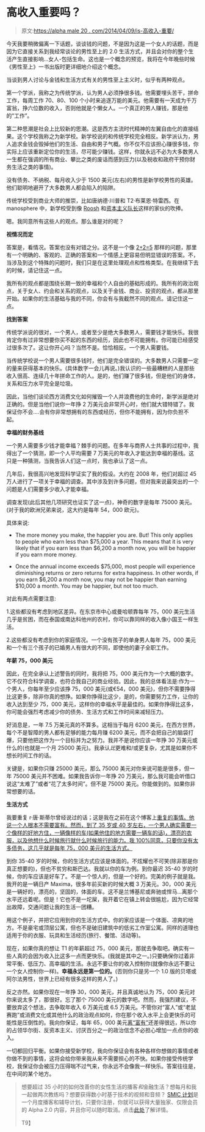 # 高收入重要吗？

> 原文:[https://alpha male 20 . com/2014/04/09/is-高收入-重要/](https://alphamale20.com/2014/04/09/is-high-income-important/)

今天我要稍微偏离一下话题，谈谈钱的问题，不是因为这是一个女人的话题，而是因为它直接关系到我经常谈论的男性至上的 2.0 生活方式，并且会对你的整个生活产生直接影响...女人-包括生命。这也是一个概念的预览，我将在今年晚些时候《男性至上》一书出版时更详细地介绍这个概念。

当谈到男人讨论与金钱和生活方式有关的男性至上主义时，似乎有两种观点。

第一个学派，我称之为传统学派，认为男人必须挣很多钱。他需要埋头苦干，拼命工作，每周工作 70、80、100 个小时来追逐万能的美元。他需要有一天成为千万富翁，挣六位数的收入，否则他就是个懒女人。一个真正的男人赚钱，那是他的“工作”。

第二种思潮是社会上比较新的思潮。这是西方主流时代精神的左翼自由化的直接结果。这个学校我称之为新学校。新学校说的和传统学校完全相反。新学派认为，男人追求金钱会毁掉他们的生活、自由和男子气概。你不仅不应该担心赚很多钱，你实际上应该重新定位你的生活，尽可能少赚钱。这样，你就永远不必为大多数男人一生都在强调的所有商业、攀比之类的废话而感到压力(以及税收和政府干预你财务生活之类的事情)。

没有债务、不纳税、每月收入少于 1500 美元(左右)的男性是新学校男性的英雄。他们聪明地避开了大多数男人都会陷入的陷阱。

传统学校受到商业大师的推崇，比如唐纳德·川普和 T2·布莱恩·特雷西。在 manosphere 中，新学校受到像 [Roosh](http://www.rooshv.com/) 和[资本主义队长](http://captaincapitalism.blogspot.com/)这样的家伙的吹捧。

嗯。我同意所有这些人的观点。那么谁是对的呢？

**视情况而定**

答案是，看情况。答案也没有对错之分。这不是一个像 [2+2=5](https://blackdragonblog.com/2013/11/24/2-2-5/ "2 + 2 = 5") 那样的问题，那里有一个明确的、客观的、正确的答案和一个情感上更容易但明显错误的答案。不，当涉及到这个特殊的问题时，我们只是在这里处理观点和性格类型。在我继续下去的时候，请记住这一点。

我所有的观点都是围绕长期一致的幸福和个人自由的基础形成的。我所有的政治观点，关于女人、约会和关系的观点，以及关于金钱、商业、投资的观点，都从那里开始。如果你的生活基础与我的不同，你会有与我截然不同的观点。请记住这一点。

**找到答案**

传统学派说的很对，一个男人，或者至少是绝大多数男人，需要钱才能快乐。我很肯定你有过非常想要你买不起的东西的经历，因此也不可能拥有。你可能已经感受过很多次了。这让你开心吗？当然不是。恰恰相反。一个男人需要钱。

当传统学校说一个男人需要很多钱时，他们是完全错误的。大多数男人只需要一定的量来获得基本的快乐。(具体数字一会儿再说。)我认识的一些最糟糕的人是那些收入很高、连续几十年拼命工作的人。是的，他们赚了很多钱，但是他们的身体，关系和压力水平完全是垃圾。

因此，当他们谈论西方消费文化如何摧毁一个人并浪费他的生命时，新学派是绝对正确的。但是当他们说你一年挣 2 万美元会非常开心时，他们就大错特错了。我保证你不会....会有你非常想拥有的东西或经历，但你不能拥有，因为你负担不起。

**幸福的财务基线**

一个男人需要多少钱才能幸福？棘手的问题。在多年与商界人士共事的过程中，我得出了一个猜测，即一个人平均需要 7 万美元的年收入才能达到幸福的基线。这只是一种猜测，当我告诉人们这一点时，我也承认了这一点。

几年后，我很高兴地发现科学证实了我的假设。大约在 2008 年，他们对超过 45 万人进行了一项关于幸福的调查。其中涉及到许多问题，但对我来说最突出的一个问题是人们需要多少收入才能幸福。

调查发现(此后其他几项研究也证实了这一点)，神奇的数字是每年 75000 美元。(对于我的欧洲兄弟来说，这大约是每年 54，000 欧元)。

具体来说:

*   The more money you make, the happier you are. But! This only applies to people who earn less than $75,000 a year. This means that it is very likely that if you earn less than $6,200 a month now, you will be happier if you earn more money.

*   Once the annual income exceeds $75,000, most people will experience diminishing returns or zero returns for extra happiness. In other words, if you earn $6,200 a month now, you may not be happier than earning $10,000 a month. You may be happier, but not too much.

对此有两点需要注意:

1.这些都没有考虑到地区差异。在东京市中心或曼哈顿靠每年 75，000 美元生活几乎是贫困，而在泰国或南达科他州的农村，你可以靠同样的收入像小国王一样生活。

2.这些都没有考虑到你的家庭情况。一个没有孩子的单身男人每年 75，000 美元和一个有三个孩子的已婚男人有很大的不同，即使他的妻子全职工作。

**年薪 75，000 美元**

因此，在完全承认上述警告的同时，我将把 75，000 美元作为一个大概的数字。它不仅符合科学调查，也符合我自己的商业经验。因此，我的总体看法是:作为一个男人，你每年至少应该挣 75，000 美元(或€54，000 美元)，但你不需要挣得比这更多，除非你真的想挣。如果你挣得比这少，是的，你需要努力工作，让你的收入达到至少 75，000 美元，这样你的幸福水平是最佳的。如果你挣得比这多，你可能会强烈考虑减少你的债务、生活方式和工作时间来减轻压力。

好消息是，一年 7.5 万美元真的不算多。这相当于每月 6200 美元，在西方世界，每个不是智障的男人都有足够的能力每月赚 6200 美元，而不会把自己的脑袋打爆，只要他把这作为一个目标并为之努力。我并不是说你应该一年挣 30 万美元或什么的(也就是一个月 25000 美元)。我承认*比*更难和/或更复杂，尤其是如果你不想长时间工作的话。

关键是，如果你只赚 25000 美元，那么 75000 美元对你来说可能是很多，但一年 75000 美元并不困难。如果我告诉你一年挣 20 万美元，那么我可能会听借口说这“太难了”或者“花了太多时间”。但不是 75000 美元。你能做到的。如果你非常想要的话。

**生活方式**

我要重复 r·唐·斯蒂尔曾经说过的话；这是我在之前在这个博客上[重复的事情。他说一个人根本不需要富有。然而，到了 35 岁或 40 岁左右，一个男人确实需要一个像样的好地方住，一辆像样的车(如果他住的地方需要一辆车的话)，漂亮的衣服，以及他想什么时候旅行就什么时候旅行的能力。我 100%同意，只要你没有太多债务，这几乎就是每年 75，000 美元的生活方式。](https://blackdragonblog.com/2013/09/01/aging-and-the-alpha-male/ "Aging and The Alpha Male")

到你 35-40 岁的时候，你的生活方式应该是体面的。不炫耀也不可笑(除非那是你真正想要的)，但也不贫穷和斯巴达。我就以你的车为例。到你最迟 35-40 岁的时候，你的车应该是好车了。不是一个惊人的，但是一个好的。完美的例子就是我。我开的是一辆日产 Maxima，很多年前买新的时候大概 3 万美元。30，000 美元是一辆好的，漂亮的，坚固的，体面的车。这不是兰博基尼或奔驰或悍马...离那个水平还远着呢。但是！它也不是一坨屎，我开着它在镇上转会很尴尬，因为它经常出故障，交通问题让我的生活一团糟。

用这个例子，并把它应用到你的生活方式中。你的家应该是一个体面、凉爽的地方。不是豪宅或顶层公寓，但也不是破旧建筑中的低劣工作室公寓。同样的道理也适用于你的衣服、玩具和生活经历(旅行、餐馆、活动等)。

现在，如果你真的想让 T1 的年薪超过 75，000 美元，那就去争取吧。确实有一些人真的会因为收入比这多一点而更快乐。(我就是其中之一。)只要确保你过着非常平衡、低压力、高幸福的生活。永远不要让你的收入控制你(就像你永远不要让一个女人控制你一样)。**幸福永远是第一位的。**(否则你只是另一个 1.0 版的贝塔或阿尔法男性，世界上已经有很多这样的男人了。)

反之亦然。如果你现在一年挣 30，000 美元，并且真诚地认为 75，000 美元对你来说太多了，那很好。忘了那个 75000 美元的数字吧。然而，我强烈建议，不要放弃这个想法，去争取年收入 6 万美元或 6.5 万美元。不管你对“富人”或“老鼠赛跑”或消费文化或其他什么的政治观点如何，你在那个收入水平上会更快乐的可能性是压倒性的。我向你保证，每年 65，000 美元[离“富有”](http://www.sublimeyourtime.com/2012/09/18/the-one-percent-who-they-are-exactly-and-clues-on-how-to-be-one/)还差得很远，所以你的占领华尔街、反资本主义、讨厌百分之一的政治信念不必担心增加一点点你的收入。

一切都回归平衡。如果你接受新学校，我向你保证会有各种各样你想做的事情或者你做不到的事情，这将会给你带来我从来不需要担心的不快。如果你接受传统学校，我保证你会被压力压得喘不过气来，你永远不会像我一样快乐。答案往往是，在中间的某个地方。

> 想要超过 35 小时的如何改善你的女性生活的播客*和*金融生活？想每月和我一起做两次教练吗？想要获得数小时基于技术的视频和音频？ [SMIC 计划](https://alphamale20.kartra.com/page/vIL17)是一个月度播客和辅导计划，只要你注册，你就可以获得大量独家、仅限会员的 Alpha 2.0 内容，并且你可以随时取消。点击[此处](https://alphamale20.kartra.com/page/vIL17)了解详情。
> 
> T9】